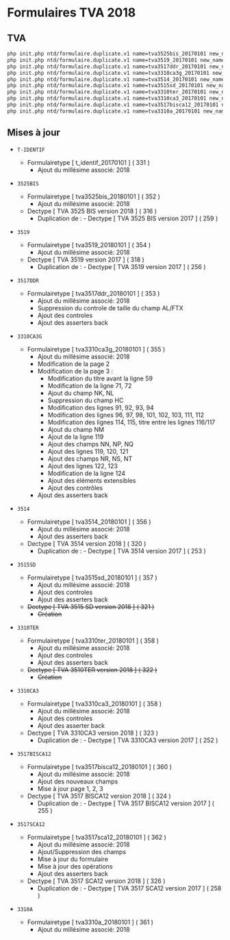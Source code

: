 # Formulaires TVA 2018

## TVA

```bash
php init.php ntd/formulaire.duplicate.v1 name=tva3525bis_20170101 new_name=tva3525bis_20180101
php init.php ntd/formulaire.duplicate.v1 name=tva3519_20170101 new_name=tva3519_20180101
php init.php ntd/formulaire.duplicate.v1 name=tva3517ddr_20170101 new_name=tva3517ddr_20180101
php init.php ntd/formulaire.duplicate.v1 name=tva3310ca3g_20170101 new_name=tva3310ca3g_20180101
php init.php ntd/formulaire.duplicate.v1 name=tva3514_20170101 new_name=tva3514_20180101
php init.php ntd/formulaire.duplicate.v1 name=tva3515sd_20170101 new_name=tva3515sd_20180101
php init.php ntd/formulaire.duplicate.v1 name=tva3310ter_20170101 new_name=tva3310ter_20180101
php init.php ntd/formulaire.duplicate.v1 name=tva3310ca3_20170101 new_name=tva3310ca3_20180101
php init.php ntd/formulaire.duplicate.v1 name=tva3517bisca12_20170101 new_name=tva3517bisca12_20180101
php init.php ntd/formulaire.duplicate.v1 name=tva3310a_20170101 new_name=tva3310a_20180101
```

## Mises à jour

- `T-IDENTIF`
  - Formulairetype [ t_identif_20170101 ] ( 331 )
    - Ajout du millésime associé: 2018

- `3525BIS`
  - Formulairetype [ tva3525bis_20180101 ] ( 352 )
    - Ajout du millésime associé: 2018
  - Dectype [ TVA 3525 BIS version 2018 ] ( 316 )
    - Duplication de : - Dectype [ TVA 3525 BIS version 2017 ] ( 259 )

- `3519`
  - Formulairetype [ tva3519_20180101 ] ( 354 )
    - Ajout du millésime associé: 2018
  - Dectype [ TVA 3519 version 2017 ] ( 318 )
    - Duplication de : - Dectype [ TVA 3519 version 2017 ] ( 256 )

- `3517DDR`
  - Formulairetype [ tva3517ddr_20180101 ] ( 353 )
    - Ajout du millésime associé: 2018
    - Suppression du controle de taille du champ AL/FTX
    - Ajout des controles
    - Ajout des asserters back

- `3310CA3G`
  - Formulairetype [ tva3310ca3g_20180101 ] ( 355 )
    - Ajout du millésime associé: 2018  
    - Modification de la page 2
    - Modification de la page 3 :
      - Modification du titre avant la ligne 59
      - Modification de la ligne 71, 72
      - Ajout du champ NK, NL
      - Suppression du champ HC
      - Modification des lignes 91, 92, 93, 94
      - Modification des lignes 96, 97, 98, 101, 102, 103, 111, 112
      - Modification des lignes 114, 115, titre entre les lignes 116/117
      - Ajout du champ NM
      - Ajout de la ligne 119
      - Ajout des champs NN, NP, NQ
      - Ajout des lignes 119, 120, 121
      - Ajout des champs NR, NS, NT
      - Ajout des lignes 122, 123
      - Modification de la ligne 124
      - Ajout des éléments extensibles
      - Ajout des contrôles
    - Ajout des asserters back  

- `3514`
  - Formulairetype [ tva3514_20180101 ] ( 356 )
    - Ajout du millésime associé: 2018
    - Ajout des asserters back
  - Dectype [ TVA 3514 version 2018 ] ( 320 )
    - Duplication de : - Dectype [ TVA 3514 version 2017 ] ( 253 )

- `3515SD`
  - Formulairetype [ tva3515sd_20180101 ] ( 357 )
    - Ajout du millésime associé: 2018
    - Ajout des controles   
    - Ajout des asserters back
  - ~~Dectype [ TVA 3515 SD version 2018 ] ( 321 )~~
    - ~~Création~~

- `3310TER`
  - Formulairetype [ tva3310ter_20180101 ] ( 358 )
    - Ajout du millésime associé: 2018
    - Ajout des controles
    - Ajout des asserters back
  - ~~Dectype [ TVA 3510TER version 2018 ] ( 322 )~~
    - ~~Création~~

- `3310CA3`
  - Formulairetype [ tva3310ca3_20180101 ] ( 358 )
    - Ajout du millésime associé: 2018
    - Ajout des controles
    - Ajout des asserter back
  - Dectype [ TVA 3310CA3 version 2018 ] ( 323 )
    - Duplication de : - Dectype [ TVA 3310CA3 version 2017 ] ( 252 )

- `3517BISCA12`
  - Formulairetype [ tva3517bisca12_20180101 ] ( 360 )
    - Ajout du millésime associé: 2018
    - Ajout des nouveaux champs  
    - Mise à jour page 1, 2, 3
  - Dectype [ TVA 3517 BISCA12 version 2018 ] ( 324 )
    - Duplication de : - Dectype [ TVA 3517 BISCA12 version 2017 ] ( 255 )
    
- `3517SCA12`    
  - Formulairetype [ tva3517sca12_20180101 ] ( 362 )
    - Ajout du millésime associé: 2018
    - Ajout/Suppression des champs
    - Mise à jour du formulaire
    - Mise à jour des opérations
    - Ajout des asserters back
  - Dectype [ TVA 3517 SCA12 version 2018 ] ( 326 )
    - Duplication de : - Dectype [ TVA 3517 SCA12 version 2017 ] ( 258 )  
      
- `3310A`
  - Formulairetype [ tva3310a_20180101 ] ( 361 )
    - Ajout du millésime associé: 2018
